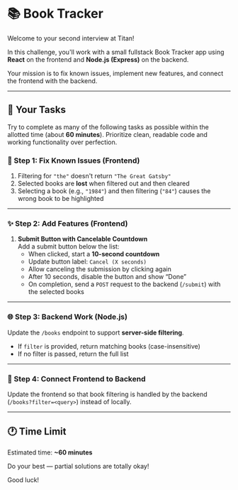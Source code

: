 # 📚 Book Tracker

Welcome to your second interview at Titan!

In this challenge, you'll work with a small fullstack Book Tracker app using **React** on the frontend and **Node.js (Express)** on the backend.

Your mission is to fix known issues, implement new features, and connect the frontend with the backend.

---

## 🧪 Your Tasks

Try to complete as many of the following tasks as possible within the allotted time (about **60 minutes**). Prioritize clean, readable code and working functionality over perfection.

### 🔧 Step 1: Fix Known Issues (Frontend)
1. Filtering for `"the"` doesn't return `"The Great Gatsby"`
2. Selected books are **lost** when filtered out and then cleared
3. Selecting a book (e.g., `"1984"`) and then filtering (`"84"`) causes the wrong book to be highlighted

---

### ✨ Step 2: Add Features (Frontend)
1. **Submit Button with Cancelable Countdown**  
   Add a submit button below the list:
   - When clicked, start a **10-second countdown**
   - Update button label: `Cancel (X seconds)`
   - Allow canceling the submission by clicking again
   - After 10 seconds, disable the button and show “Done”
   - On completion, send a `POST` request to the backend (`/submit`) with the selected books

---

### 🌐 Step 3: Backend Work (Node.js)
Update the `/books` endpoint to support **server-side filtering**.

- If `filter` is provided, return matching books (case-insensitive)
- If no filter is passed, return the full list

---

### 🔁 Step 4: Connect Frontend to Backend
Update the frontend so that book filtering is handled by the backend (`/books?filter=<query>`) instead of locally.

---

## 🕐 Time Limit
Estimated time: **~60 minutes**

Do your best — partial solutions are totally okay!

Good luck!
